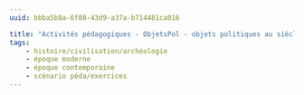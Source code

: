 ```yaml
---
uuid: bbba5b8a-6f08-43d9-a37a-b714481ca016

title: "Activités pédagogiques - ObjetsPol - objets politiques au siècle des révolutions"
tags:
    - histoire/civilisation/archéologie
    - époque moderne
    - époque contemporaine
    - scénario péda/exercices
---
```

